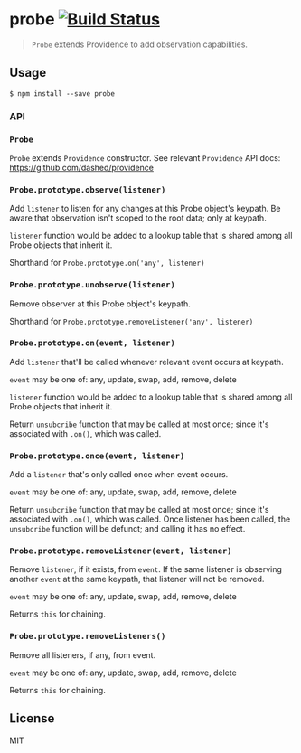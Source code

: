 # probe [![Build Status](https://travis-ci.org/Dashed/probe.svg)](https://travis-ci.org/Dashed/probe)

> `Probe` extends Providence to add observation capabilities.

## Usage

```
$ npm install --save probe
```

### API

### `Probe`

`Probe` extends `Providence` constructor. See relevant `Providence` API docs: https://github.com/dashed/providence

### `Probe.prototype.observe(listener)`

Add `listener` to listen for any changes at this Probe object's keypath.
Be aware that observation isn't scoped to the root data; only at keypath.

`listener` function would be added to a lookup table that is shared among all
Probe objects that inherit it.

Shorthand for `Probe.prototype.on('any', listener)`

### `Probe.prototype.unobserve(listener)`

Remove observer at this Probe object's keypath.

Shorthand for `Probe.prototype.removeListener('any', listener)`


### `Probe.prototype.on(event, listener)`

Add `listener` that'll be called whenever relevant event occurs at keypath.

`event` may be one of: any, update, swap, add, remove, delete

`listener` function would be added to a lookup table that is shared among all
Probe objects that inherit it.

Return `unsubcribe` function that may be called at most once; 
since it's associated with `.on()`, which was called.


### `Probe.prototype.once(event, listener)`

Add a `listener` that's only called once when event occurs.

`event` may be one of: any, update, swap, add, remove, delete

Return `unsubcribe` function that may be called at most once; 
since it's associated with `.on()`, which was called. Once listener has been called, 
the `unsubcribe` function will be defunct; and calling it has no effect.


### `Probe.prototype.removeListener(event, listener)`

Remove `listener`, if it exists, from `event`.
If the same listener is observing another `event` at the same keypath, that
listener will not be removed.

`event` may be one of: any, update, swap, add, remove, delete

Returns `this` for chaining.

### `Probe.prototype.removeListeners()`

Remove all listeners, if any, from event.

`event` may be one of: any, update, swap, add, remove, delete

Returns `this` for chaining.

## License

MIT

